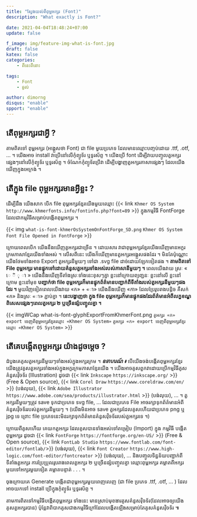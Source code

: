 ```yaml
---
title: "ស្វែង​យល់​ពី​ពុម្ព​អក្សរ (Font)"
description: "What exactly is Font?"

date: 2021-04-04T18:48:24+07:00
update: false

f_image: img/feature-img-what-is-font.jpg
draft: false
katex: false
categories: 
    - ពីនេះពីនោះ

tags:
    - Font
    - ឆ្ងល់

author: dimorng
disqus: "enable"
spport: "enable"
---
```


## តើ​ពុម្ពអក្សរ​ជា​អ្វី ?

តាម​ពិត​ទៅ​ ពុម្ពអក្សរ (អង្គ្លេស​ថា Font) ជា​ file មួយ​ប្រភេទ ដែល​មាន​ឈ្មោះ​បញ្ចប់​ដោយ .ttf, .otf, … ។ យើង​អាច​ install វា​ប្រើ​នៅ​លើ​កុំព្យូទ័រ​ ឬ​ទូរស័ព្ទ ។ យើង​ប្រើ​ font ដើម្បី​វាយ​បញ្ចូល​តួអក្សរ​ផ្សេងៗ​នៅ​លើ​កុំព្យូទ័រ​ ឬ​ទូរស័ព្ទ ។ ចំណែក​កុំព្យូទ័រ​ប្រើ​វា ដើម្បី​បង្ហាញ​តួអក្សរ​ភាសា​ផ្សេងៗ​ ដែល​យើង​ឃើញ​ក្នុង​អេក្រង់ ។

## តើ​ក្នុង​ file ពុម្ពអក្សរ​មាន​អ្វី​ខ្លះ ?

ដើម្បី​ដឹង​ យើង​សាក​ បើក file ពុម្ពអក្សរ​ខ្មែរ​យើង​មួយ​ឈ្មោះ {{< link `Khmer OS System` `http://www.khmerfonts.info/fontinfo.php?font=89` >}} ក្នុង​កម្មវិធី FontForge ដែល​ជា​កម្មវិធី​សម្រាប់​បង្កើត​ពុម្ពអក្សរ ។

{{< img `what-is-font-khmerOsSystemOnFontForge_SD.png` `Khmer OS System Font File Opened in FontForge` >}}

ក្រោយ​ពេល​បើក​ យើង​នឹង​ឃើញ​តួអក្សរ​ជាច្រើន ។ ដោយ​សារ​ វា​ជា​ពុម្ព​អក្សរ​ខ្មែរ​ យើង​ឃើញ​មាន​អក្ខរក្រម​ភាសាខ្មែរ​យើង​ទាំងអស់ ។ លើស​ពី​នេះ​ យើង​ក៏​ឃើញ​មាន​តួ​អក្សរ​អង្គ្លេស​ផង​ដែរ ។ មិន​តែ​ប៉ុណ្ណោះ​ យើង​ថែម​ទាំង​អាច​ Export តួអក្សរ​នីមួយៗ​ ទៅ​ជា​ .svg file ដាច់​ដោយ​ឡែក​ទៀត​ផង ។ **តាម​ពិត​ទៅ​ File ពុម្ពអក្សរ​ មាន​ផ្ទុក​ទៅ​ដោយ​ គំនូស​តួ​អក្សរ​ទាំង​អស់​របស់​ភាសា​នីមួយៗ ។** ពេល​យើង​វាយ​ ស្រៈ « េ ិ ុ ា » យើង​នឹង​ឃើញ​ទីតាំង​ស្រៈ​ទាំង​នេះ​ខុសៗ​គ្នា​ ខ្លះ​នៅ​ក្រោយ​ព្យញ្ជនៈ ខ្លះ​នៅ​លើ ខ្លះ​នៅ​ក្រោម ខ្លះ​នៅ​មុខ **បញ្ជាក់​ថា file ពុម្ពអក្សរ​ក៏​មាន​ផ្ទុក​ព័ត៌មាន​បញ្ជាក់​ពី​ទីតាំង​របស់​តួអក្សរ​នីមួយៗ​ផង​ដែរ ។** មួយ​វិញ​ទៀត​ ពេល​យើង​វាយ «ក» + «ា» យើង​នឹង​ឃើញ​ «កា» ដែល​ប្រែ​រូបរាង​បន្តិច គឺ​សក់​ «ក» និង​ស្រៈ «ា» ភ្ជាប់​គ្នា ។ **នេះ​បង្ហាញ​ថា ក្នុង​ file ពុម្ពអក្សរ​ក៏​មាន​ផ្ទុក​ផង​ដែរ​ ព័ត៌មាន​អំពី​លក្ខខណ្ឌ​ពិសេស​ផ្សេងៗ​ពេល​តួអក្សរ​ ២ ឬ​ច្រើន​ផ្សំ​បញ្ចូល​គ្នា ។**

{{< imgWCap what-is-font-glyphExportFromKhmerFont.png `តួអក្សរ​ «ក» export ចេញ​ពី​ពុម្ពអក្សរ​ខ្មែរ​ឈ្មោះ «Khmer OS System»` `តួអក្សរ​ «ក» export ចេញ​ពី​ពុម្ពអក្សរ​ខ្មែរ​ឈ្មោះ «Khmer OS System»` >}}

## តើ​គេ​បង្កើត​ពុម្ពអក្សរ​ យ៉ាង​ដូចម្ដេច ?

ដំបូង​គេ​គូស​តួអក្សរ​នីមួយៗ​ទាំងអស់​ក្នុង​អក្សរក្រម ។ _**ឧទាហរណ៍ ៖**_ បើ​យើង​ចង់​បង្កើត​ពុម្ព​អក្សរ​ខ្មែរ​ យើង​ត្រូវ​គូស​តួអក្សរ​ទាំងអស់​ក្នុង​អក្ខរក្រម​ភាសាខ្មែរ​យើង ។ យើង​អាច​គូស​ពួក​វា​ដោយ​ប្រើ​កម្មវិធី​គូស​គំនូស​វ៉ិចទ័រ (Illustration) ដូចជា {{< link `Inkscape` `https://inkscape.org/` >}} (Free & Open source), {{< link `Corel Draw` `https://www.coreldraw.com/en/` >}} (បង់​លុយ), {{< link `Adobe Illustrator` `https://www.adobe.com/sea/products/illustrator.html` >}} (បង់​លុយ), … ។ តួ​អក្សរ​នីមួយៗ​ត្រូវ​ save ទុក​ជា​ប្រភេទ svg file, … ដែល​ជា​ប្រភេទ​ File អាច​រក្សា​ទុក​ព័ត៌មាន​អំពី​គំនូស​វ៉ិចទ័រ​របស់​តួអក្សរ​នីមួយៗ ។ (យើង​មិន​អាច​ save តួ​អក្សរ​ដែល​គូស​ហើយ​ ជា​ប្រភេទ png ឬ jpg ទេ ព្រោះ​ file ប្រភេទ​នេះ​មិន​រក្សា​ទុក​ព័ត៌មាន​គំនូស​វ៉ិចទ័រ​របស់​តួអក្សរ​ទេ ។)

ក្រោយ​ពី​គូស​ហើយ គេ​យក​តួអក្សរ​ ដែល​គូស​បាន​ទាំងអស់​ទៅ​តម្រៀប (Import) ក្នុង កម្មវិធី បង្កើត​ពុម្ពអក្សរ​ ដូចជា​ {{< link `FontForge` `https://fontforge.org/en-US/` >}} (Free & Open source), {{< link `FontLab Studio` `https://www.fontlab.com/font-editor/fontlab/`>}} (បង់​លុយ), {{< link `Font Creator` `https://www.high-logic.com/font-editor/fontcreator` >}} (បង់លុយ​), … និង​បញ្ចូល​ទិន្នន័យ​បញ្ជាក់​ពី​ទីតាំង​តួអក្សរ​ ការ​ប្រែប្រួល​រូបរាង​ពេល​តួអក្សរ​ ២ ឬ​ច្រើន​ ផ្សំ​បញ្ចូល​គ្នា ឈ្មោះ​ពុម្ពអក្សរ គម្លាត​ពី​អក្សរ​មួយ​ទៅ​អក្សរ​មួយ​ទៀត គម្លាត​បន្ទាត់ . . . ។ 

ចុង​ក្រោយ​គេ Generate បង្កើត​ជា​ពុម្ពអក្សរ​មួយ​ពេញ​លេញ​ (ជា file ប្រភេទ .ttf, .otf, … ) ដែល​អាច​យក​ទៅ​ install ប្រើ​ក្នុង​កុំព្យូទ័រ​ ឬ​ទូរស័ព្ទ ។

តាម​ការ​ពិត​ទៅ​កម្មវិធី​បង្កើត​ពុម្ពអក្សរ​ ទាំង​នេះ​ មាន​ស្រាប់​មុខងារ​គូស​គំនូស​វ៉ិចទ័រ​ (ដែល​អាច​ឲ្យ​យើង​គូស​តួអក្សរ​បាន) ប៉ុន្តែ​វា​ពិបាក​គូស​ជាង​កម្មវិធី​ក្រៅ​ ដែល​បង្កើត​ឡើង​សម្រាប់​តែ​គូស​គំនូស​វ៉ិចទ័រ ៕